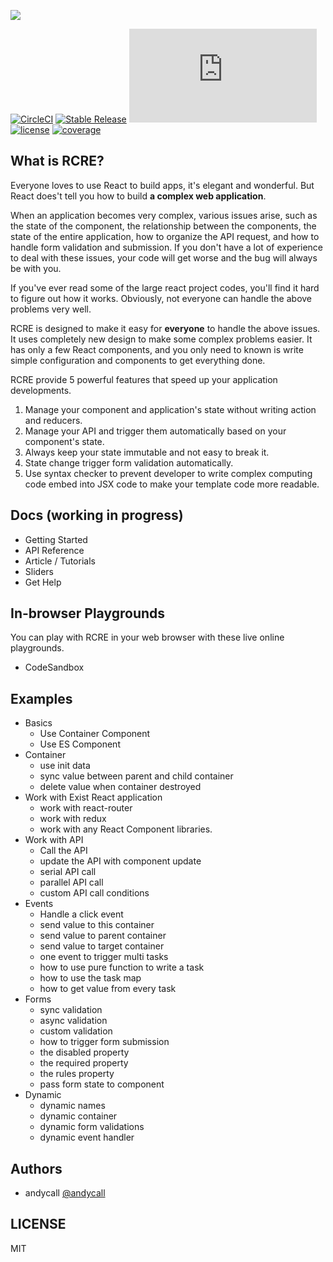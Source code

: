 ![](https://user-images.githubusercontent.com/4409743/56592952-31ad3e00-661e-11e9-81bb-fc946b4663ac.png)

[![CircleCI](https://circleci.com/gh/andycall/RCRE.svg?style=svg)](https://circleci.com/gh/andycall/RCRE)
[![Stable Release](https://img.shields.io/npm/v/rcre.svg)](https://npm.im/rcre)
[![gzip size](http://img.badgesize.io/https://unpkg.com/rcre@latest/dist/index.js?compression=gzip)](https://unpkg.com/rcre@latest/dist/index.js)
[![license](https://badgen.now.sh/badge/license/MIT)](./LICENSE)
[![coverage](https://img.shields.io/codecov/c/github/andycall/RCRE/master.svg)](https://img.shields.io/codecov/c/github/andycall/RCRE/master.svg)

## What is RCRE?

Everyone loves to use React to build apps, it's elegant and wonderful. But React does't tell you how to build **a complex web application**. 

When an application becomes very complex, various issues arise, such as the state of the component, the relationship between the components, the state of the entire application, how to organize the API request, and how to handle form validation and submission. If you don't have a lot of experience to deal with these issues, your code will get worse and the bug will always be with you.

If you've ever read some of the large react project codes, you'll find it hard to figure out how it works. Obviously, not everyone can handle the above problems very well.

RCRE is designed to make it easy for **everyone** to handle the above issues. It uses completely new design to make some complex problems easier. It has only a few React components, and you only need to known is write simple configuration and components to get everything done. 

RCRE provide 5 powerful features that speed up your application developments. 

1. Manage your component and application's state without writing action and reducers.
2. Manage your API and trigger them automatically based on your component's state.
3. Always keep your state immutable and not easy to break it.
4. State change trigger form validation automatically.
5. Use syntax checker to prevent developer to write complex computing code embed into JSX code to make your template code more readable.

## Docs (working in progress)

+ Getting Started
+ API Reference
+ Article / Tutorials
+ Sliders
+ Get Help

## In-browser Playgrounds

You can play with RCRE in your web browser with these live online playgrounds.

+ CodeSandbox 

## Examples

+ Basics
    + Use Container Component
    + Use ES Component
+ Container
    + use init data
    + sync value between parent and child container
    + delete value when container destroyed 
+ Work with Exist React application
    + work with react-router
    + work with redux
    + work with any React Component libraries.
+ Work with API
    + Call the API
    + update the API with component update
    + serial API call
    + parallel API call
    + custom API call conditions
+ Events
    + Handle a click event
    + send value to this container
    + send value to parent container
    + send value to target container
    + one event to trigger multi tasks
    + how to use pure function to write a task
    + how to use the task map
    + how to get value from every task
+ Forms 
    + sync validation
    + async validation
    + custom validation
    + how to trigger form submission
    + the disabled property
    + the required property
    + the rules property
    + pass form state to component  
+ Dynamic
    + dynamic names
    + dynamic container
    + dynamic form validations
    + dynamic event handler
    
    
## Authors

+ andycall [@andycall](http://github.com/andycall)


## LICENSE
MIT
